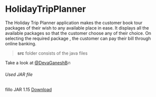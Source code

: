 # HolidayTripPlanner
The Holiday Trip Planner application makes the customer book tour packages of their wish to any available place in ease. It displays all the available packages so that the customer choose any of their choice. On selecting the required package , the customer can pay their bill through online banking.

> **src** folder consists of the java files

Take a look at [@DevaGaneshB](https://github.com/DevaGaneshB):fire:

###### Used JAR file

fillo JAR 1.15
[Download](https://jar-download.com/artifacts/com.codoid.products/fillo/1.15/source-code)

